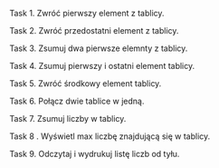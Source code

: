 Task 1. 
Zwróć pierwszy element z tablicy.

Task 2.
Zwróć przedostatni element z tablicy.

Task 3. Zsumuj dwa pierwsze elemnty z tablicy.

Task 4. Zsumuj pierwszy i ostatni element tablicy.

Task 5. Zwróć środkowy element tablicy.

Task 6. Połącz dwie tablice w jedną.

Task 7. Zsumuj liczby w tablicy.

Task 8 . Wyświetl max liczbę znajdującą się w tablicy.

Task 9. Odczytaj i wydrukuj listę liczb od tyłu.
